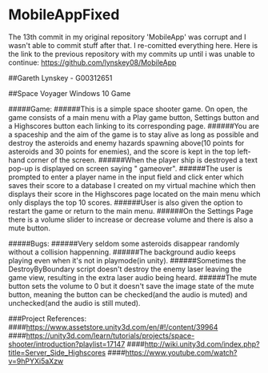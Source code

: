 # MobileAppFixed
The 13th commit in my original repository 'MobileApp' was corrupt and I wasn't able to commit stuff after that. I re-comitted everything here. Here is the link to the previous repository with my commits up until i was unable to continue: https://github.com/lynskey08/MobileApp

##Gareth Lynskey - G00312651

##Space Voyager Windows 10 Game

#####Game:
######This is a simple space shooter game. On open, the game consists of a main menu with a Play game button, Settings button and a Highscores button each linking to its corresponding page.
######You are a spaceship and the aim of the game is to stay alive as long as possible and destroy the asteroids and enemy hazards spawning above(10 points for asteroids and 30 points for enemies), and the score is kept in the top left-hand corner of the screen.
######When the player ship is destroyed a text pop-up is displayed on screen saying " gameover".
######The user is prompted to enter a player name in the input field and click enter which saves their score to a database I created on my virtual machine which then displays their score in the Highscores page located on the main menu which only displays the top 10 scores.
######User is also given the option to restart the game or return to the main menu.
######On the Settings Page there is a volume slider to increase or decrease volume and there is also a mute button.

#####Bugs:
######Very seldom some asteroids disappear randomly without a collision happenning.
######The background audio keeps playing even when it's not in playmode(in unity).
######Sometimes the DestroyByBoundary script doesn't destroy the enemy laser leaving the game view, resulting in the extra laser audio being heard.
######The mute button sets the volume to 0 but it doesn't save the image state of the mute button, meaning the button can be checked(and the audio is muted) and unchecked(and the audio is still muted).

###Project References:
####https://www.assetstore.unity3d.com/en/#!/content/39964
####https://unity3d.com/learn/tutorials/projects/space-shooter/introduction?playlist=17147
####http://wiki.unity3d.com/index.php?title=Server_Side_Highscores
####https://www.youtube.com/watch?v=9hPYXi5aXzw
